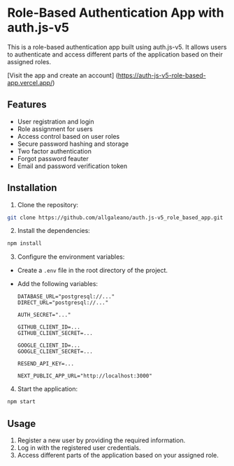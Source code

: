 # Role-Based Authentication App with auth.js-v5

This is a role-based authentication app built using auth.js-v5. It allows users to authenticate and access different parts of the application based on their assigned roles.

[Visit the app and create an account] (https://auth-js-v5-role-based-app.vercel.app/)

## Features

- User registration and login
- Role assignment for users
- Access control based on user roles
- Secure password hashing and storage
- Two factor authentication
- Forgot password feauter
- Email and password verification token

## Installation

1. Clone the repository:

  ```bash
  git clone https://github.com/allgaleano/auth.js-v5_role_based_app.git
  ```

2. Install the dependencies:

  ```bash
  npm install
  ```

3. Configure the environment variables:

  - Create a `.env` file in the root directory of the project.
  - Add the following variables:

    ```plaintext
    DATABASE_URL="postgresql://..."
    DIRECT_URL="postgresql://..."

    AUTH_SECRET="..."

    GITHUB_CLIENT_ID=...
    GITHUB_CLIENT_SECRET=...

    GOOGLE_CLIENT_ID=...
    GOOGLE_CLIENT_SECRET=...

    RESEND_API_KEY=...

    NEXT_PUBLIC_APP_URL="http://localhost:3000"
    ```

4. Start the application:

  ```bash
  npm start
  ```

## Usage

1. Register a new user by providing the required information.
2. Log in with the registered user credentials.
3. Access different parts of the application based on your assigned role.
